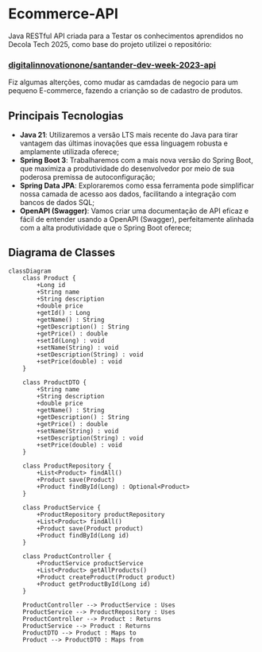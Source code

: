 # Ecommerce-API

Java RESTful API criada para a Testar os conhecimentos aprendidos no Decola Tech 2025, como base do projeto utilizei o repositório:
### [digitalinnovationone/santander-dev-week-2023-api](https://github.com/digitalinnovationone/santander-dev-week-2023-api)

Fiz algumas alterções, como mudar as camdadas de negocio para um pequeno E-commerce, fazendo a crianção so de cadastro de produtos.

## Principais Tecnologias
 - **Java 21**: Utilizaremos a versão LTS mais recente do Java para tirar vantagem das últimas inovações que essa linguagem robusta e amplamente utilizada oferece;
 - **Spring Boot 3**: Trabalharemos com a mais nova versão do Spring Boot, que maximiza a produtividade do desenvolvedor por meio de sua poderosa premissa de autoconfiguração;
 - **Spring Data JPA**: Exploraremos como essa ferramenta pode simplificar nossa camada de acesso aos dados, facilitando a integração com bancos de dados SQL;
 - **OpenAPI (Swagger)**: Vamos criar uma documentação de API eficaz e fácil de entender usando a OpenAPI (Swagger), perfeitamente alinhada com a alta produtividade que o Spring Boot oferece;

## Diagrama de Classes
```mermaid
classDiagram
    class Product {
        +Long id
        +String name
        +String description
        +double price
        +getId() : Long
        +getName() : String
        +getDescription() : String
        +getPrice() : double
        +setId(Long) : void
        +setName(String) : void
        +setDescription(String) : void
        +setPrice(double) : void
    }

    class ProductDTO {
        +String name
        +String description
        +double price
        +getName() : String
        +getDescription() : String
        +getPrice() : double
        +setName(String) : void
        +setDescription(String) : void
        +setPrice(double) : void
    }

    class ProductRepository {
        +List<Product> findAll()
        +Product save(Product)
        +Product findById(Long) : Optional<Product>
    }

    class ProductService {
        +ProductRepository productRepository
        +List<Product> findAll()
        +Product save(Product product)
        +Product findById(Long id)
    }

    class ProductController {
        +ProductService productService
        +List<Product> getAllProducts()
        +Product createProduct(Product product)
        +Product getProductById(Long id)
    }

    ProductController --> ProductService : Uses
    ProductService --> ProductRepository : Uses
    ProductController --> Product : Returns
    ProductService --> Product : Returns
    ProductDTO --> Product : Maps to
    Product --> ProductDTO : Maps from
```
